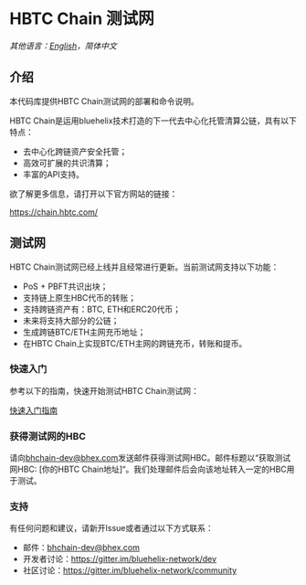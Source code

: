 # HBTC Chain 测试网

*其他语言：[English](README.md)，简体中文*

## 介绍

本代码库提供HBTC Chain测试网的部署和命令说明。

HBTC Chain是运用bluehelix技术打造的下一代去中心化托管清算公链，具有以下特点：
- 去中心化跨链资产安全托管；
- 高效可扩展的共识清算；
- 丰富的API支持。

欲了解更多信息，请打开以下官方网站的链接：

https://chain.hbtc.com/

## 测试网

HBTC Chain测试网已经上线并且经常进行更新。当前测试网支持以下功能：  
- PoS + PBFT共识出块；  
- 支持链上原生HBC代币的转账；  
- 支持跨链资产有：BTC, ETH和ERC20代币；  
- 未来将支持大部分的公链；  
- 生成跨链BTC/ETH主网充币地址；
- 在HBTC Chain上实现BTC/ETH主网的跨链充币，转账和提币。

### 快速入门

参考以下的指南，快速开始测试HBTC Chain测试网：

[快速入门指南](https://github.com/hbtc-chain/docs/blob/master/source/guide/quick-start.md)


### 获得测试网的HBC

请向[bhchain-dev@bhex.com](bhchain-dev@bhex.com)发送邮件获得测试网HBC。邮件标题以“获取测试网HBC: [你的HBTC Chain地址]“。我们处理邮件后会向该地址转入一定的HBC用于测试。

### 支持

有任何问题和建议，请新开Issue或者通过以下方式联系：
- 邮件：[bhchain-dev@bhex.com](bhchain-dev@bhex.com)
- 开发者讨论：https://gitter.im/bluehelix-network/dev
- 社区讨论：https://gitter.im/bluehelix-network/community
